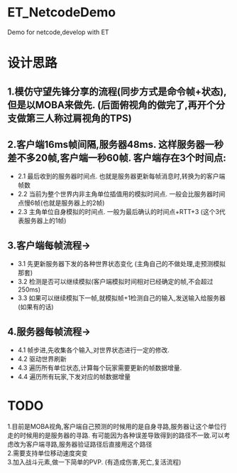 # ET_NetcodeDemo
Demo for netcode,develop with ET
# 设计思路
## 1.模仿守望先锋分享的流程(同步方式是命令帧+状态),但是以MOBA来做先. (后面俯视角的做完了,再开个分支做第三人称过肩视角的TPS)  
## 2.客户端16ms帧间隔,服务器48ms. 这样服务器一秒差不多20帧,客户端一秒60帧. 客户端存在3个时间点:
  * 2.1 最后收到的服务器时间点. 也就是服务器更新每帧消息时,转换为的客户端帧数
  * 2.2 当前为整个世界内非主角单位插值用的模拟时间点. 一般会比服务器时间点慢6帧(也就是服务器上的2帧)
  * 2.3 主角单位自身模拟的时间点. 一般为最后确认的时间点+RTT+3 (这个3代表服务器上的1帧)
## 3.客户端每帧流程->  
  * 3.1 先更新服务器下发的各种世界状态变化 (主角自己的不做处理,走预测模拟那套)  
  * 3.2 检测是否可以继续模拟(客户端模拟时间相对已经确定的帧,不会超过250ms)  
  * 3.3 如果可以继续模拟下一帧,就模拟帧+1检测自己的输入,发送输入给服务器(如果有的话)
## 4.服务器每帧流程->
  * 4.1 帧步进,先收集各个输入,对世界状态进行一定的修改.    
  * 4.2 驱动世界刷新  
  * 4.3 遍历所有单位状态,计算每个玩家需要更新的帧数据增量.  
  * 4.4 遍历所有玩家,下发对应的帧数据增量
 
   
# TODO
1.目前是MOBA视角,客户端自己预测的时候用的是自身寻路,服务器让这个单位行走的时候用的是服务器的寻路. 有可能因为各种误差导致得到的路径不一致.可以考虑改为客户端寻路,服务器验证路径后直接用这个路径  
2.需要支持单位移动速度突变  
3.加入战斗元素,做一下简单的PVP. (有造成伤害,死亡,复活流程)
